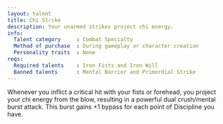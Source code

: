 ```yaml
---
layout: talent
title: Chi Strike
description: Your unarmed strikes project chi energy.
info:
  Talent category     : Combat Specialty
  Method of purchase  : During gameplay or character creation
  Personality traits  : None
reqs:
  Required talents    : Iron Fists and Iron Will
  Banned talents      : Mental Barrier and Primordial Strike
---
```


Whenever you inflict a critical hit with your fists or forehead, you project your chi energy from the blow, resulting in a powerful dual crush/mental burst attack. This burst gains +1 bypass for each point of Discipline you have.